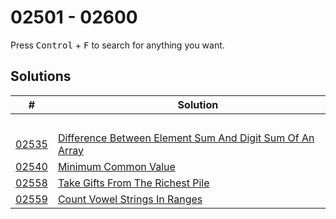# 02501 - 02600

Press <kbd>Control</kbd> + <kbd>F</kbd> to search for anything you want.

## Solutions
| # | Solution | Topic | Difficulty |
| --- | --- | --- | --- |
| | &emsp;&emsp;&emsp;&emsp;&emsp;&emsp;&emsp;&emsp;&emsp;&emsp;&emsp;&emsp;&emsp;&emsp;&emsp;&emsp;&emsp;&emsp;&emsp;&emsp;&emsp;&emsp;&emsp;&emsp;&emsp;&emsp;&emsp;&emsp; | &emsp;&emsp;&emsp;&emsp;&emsp;&emsp;&emsp;&emsp;&emsp;&emsp; | |  
| [02535](https://leetcode.com/problems/difference-between-element-sum-and-digit-sum-of-an-array/) | [Difference Between Element Sum And Digit Sum Of An Array](02535-difference-between-element-sum-and-digit-sum-of-an-array.cpp) | `Math` | Easy |  
| [02540](https://leetcode.com/problems/minimum-common-value/) | [Minimum Common Value](02540-minimum-common-value.cpp) | `Two-Pointers` | Easy |  
| [02558](https://leetcode.com/problems/take-gifts-from-the-richest-pile/) | [Take Gifts From The Richest Pile](02558-take-gifts-from-the-richest-pile.cpp) | `Priority-Queue` | Easy |  
| [02559](https://leetcode.com/problems/count-vowel-strings-in-ranges/) | [Count Vowel Strings In Ranges](02559-count-vowel-strings-in-ranges.cpp) | `Prefix-Sum` | Medium |  